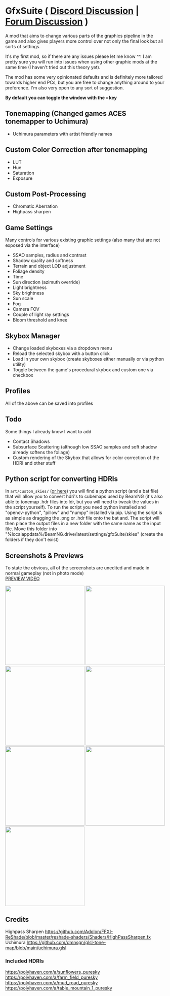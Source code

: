 # GfxSuite ( [Discord Discussion](https://discord.com/channels/710082165253079061/1292527375028064276) | [Forum Discussion](https://www.beamng.com/threads/gfx-suite-graphics-utility-skybox-manager-more.100512/) )
A mod that aims to change various parts of the graphics pipeline in the game and also gives players more control over not only the final look but all sorts of settings.

It's my first mod, so if there are any issues please let me know ^^.
I am pretty sure you will run into issues when using other graphic mods at the same time (I haven't tried out this theory yet).

The mod has some very opinionated defaults and is definitely more tailored towards higher end PCs, but you are free to change anything around to your preference. I'm also very open to any sort of suggestion.

**By default you can toggle the window with the `=` key**

## Tonemapping (Changed games ACES tonemapper to Uchimura)
- Uchimura parameters with artist friendly names

## Custom Color Correction after tonemapping
- LUT
- Hue
- Saturation
- Exposure

## Custom Post-Processing
- Chromatic Aberration
- Highpass sharpen

## Game Settings
Many controls for various existing graphic settings (also many that are not exposed via the interface)
- SSAO samples, radius and contrast
- Shadow quality and softness 
- Terrain and object LOD adjustment
- Foliage density
- Time
- Sun direction (azimuth override)
- Light brightness
- Sky brightness
- Sun scale
- Fog
- Camera FOV
- Couple of light ray settings
- Bloom threshold and knee

## Skybox Manager
- Change loaded skyboxes via a dropdown menu
- Reload the selected skybox with a button click
- Load in your own skybox (create skyboxes either manually or via python utility)
- Toggle between the game's procedural skybox and custom one via checkbox

## Profiles
All of the above can be saved into profiles


## Todo
Some things I already know I want to add
- Contact Shadows
- Subsurface Scattering (although low SSAO samples and soft shadow already softens the foliage)
- Custom rendering of the Skybox that allows for color correction of the HDRI and other stuff


## Python script for converting HDRIs
In `art/custom_skies/` ([or here](https://github.com/ToniMacaroni/GfxSuite/tree/main/art/custom_skies)) you will find a python script (and a bat file) that will allow you to convert hdri's to cubemaps used by BeamNG (it's also able to tonemap .hdr files into ldr, but you will need to tweak the values in the script yourself). To run the script you need python installed and "opencv-python", "pillow" and "numpy" installed via pip. Using the script is as simple as dragging the .png or .hdr file onto the bat and. The script will then place the output files in a new folder with the same name as the input file. Move this folder into "%localappdata%/BeamNG.drive/latest/settings/gfxSuite/skies" (create the folders if they don't exist)

## Screenshots & Previews
To state the obvious, all of the screenshots are unedited and made in normal gameplay (not in photo mode)  
[PREVIEW VIDEO](http://www.youtube.com/watch?v=KGs69jbgEbU)

<img src="https://i.ibb.co/5Fmp3Zz/Sd-Hy-Yyz-Ow-B.png" width="250"/>
<img src="https://i.ibb.co/R0CNYL2/EP4y-Z1g-ZXr.png" width="250"/>
<img src="https://i.ibb.co/yyLzvNV/nk-Lvm3y4r-T.jpg" width="250"/>
<img src="https://i.ibb.co/Xstbjd2/PHd9l-Bq-Jm-G.png" width="250"/>
<img src="https://i.ibb.co/NC5D7ZZ/PV4-Ivs3k9-L.jpg" width="250"/>
<img src="https://i.ibb.co/z43RLGM/Ep86-JTQmg-J.jpg" width="250"/>
<img src="https://i.ibb.co/Pm3VjmG/hk-GGAAs1-QT.png" width="250"/>

## Credits
Highpass Sharpen https://github.com/Adolon/FFXI-ReShade/blob/master/reshade-shaders/Shaders/HighPassSharpen.fx  
Uchimura https://github.com/dmnsgn/glsl-tone-map/blob/main/uchimura.glsl  
### Included HDRIs
https://polyhaven.com/a/sunflowers_puresky  
https://polyhaven.com/a/farm_field_puresky  
https://polyhaven.com/a/mud_road_puresky  
https://polyhaven.com/a/table_mountain_1_puresky
